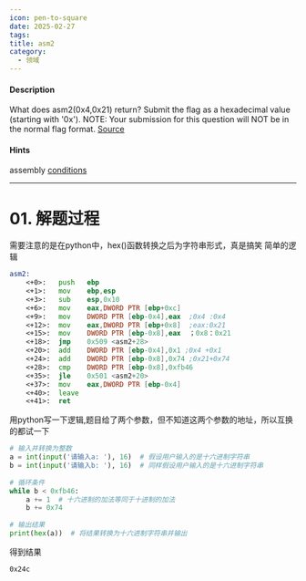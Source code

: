 ```yaml
---
icon: pen-to-square
date: 2025-02-27
tags: 
title: asm2
category:
  - 领域
---
```

#### Description

What does asm2(0x4,0x21) return? Submit the flag as a hexadecimal value (starting with '0x'). NOTE: Your submission for this question will NOT be in the normal flag format. [Source](https://jupiter.challenges.picoctf.org/static/7e3eb2f90200ac88126f62ceb4bc3948/test.S)

#### Hints 
assembly [conditions](https://www.tutorialspoint.com/assembly_programming/assembly_conditions.htm)

---
# 01. 解题过程
需要注意的是在python中，hex()函数转换之后为字符串形式，真是搞笑
简单的逻辑
```asm
asm2:
	<+0>:	push   ebp
	<+1>:	mov    ebp,esp
	<+3>:	sub    esp,0x10
	<+6>:	mov    eax,DWORD PTR [ebp+0xc]
	<+9>:	mov    DWORD PTR [ebp-0x4],eax  ;0x4 :0x4
	<+12>:	mov    eax,DWORD PTR [ebp+0x8]  ;eax:0x21
	<+15>:	mov    DWORD PTR [ebp-0x8],eax  ；0x8：0x21
	<+18>:	jmp    0x509 <asm2+28>  
	<+20>:	add    DWORD PTR [ebp-0x4],0x1 ;0x4 +0x1
	<+24>:	add    DWORD PTR [ebp-0x8],0x74 ;0x21+0x74
	<+28>:	cmp    DWORD PTR [ebp-0x8],0xfb46
	<+35>:	jle    0x501 <asm2+20>
	<+37>:	mov    eax,DWORD PTR [ebp-0x4]
	<+40>:	leave  
	<+41>:	ret    


```
用python写一下逻辑,题目给了两个参数，但不知道这两个参数的地址，所以互换的都试一下
```python
# 输入并转换为整数  
a = int(input('请输入a: '), 16)  # 假设用户输入的是十六进制字符串  
b = int(input('请输入b: '), 16)  # 同样假设用户输入的是十六进制字符串  
  
# 循环条件  
while b < 0xfb46:  
    a += 1  # 十六进制的加法等同于十进制的加法  
    b += 0x74  
  
# 输出结果  
print(hex(a))  # 将结果转换为十六进制字符串并输出
```
得到结果
```
0x24c
```